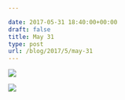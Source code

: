 ```yaml
---

date: 2017-05-31 18:40:00+00:00
draft: false
title: May 31
type: post
url: /blog/2017/5/may-31
---
```




  
   ![](/images/2017-05-31-20175may-31/IMG_1271.jpg)

  

  
   ![](/images/2017-05-31-20175may-31/IMG_1274.jpg)

  


